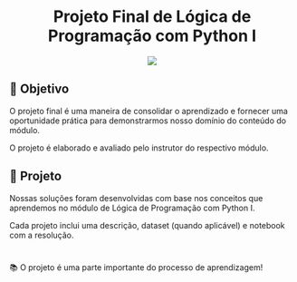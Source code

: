 <h1 align="center">
Projeto Final de Lógica de Programação com Python I
</h1>

<p align="center">
<img src="https://img.shields.io/static/v1?label=Status&message=FINALIZADO&color=blue&style=for-the-badge"/>
</p>

## 🎯 Objetivo 

O projeto final é uma maneira de consolidar o aprendizado e fornecer uma oportunidade prática para demonstrarmos nosso domínio do conteúdo do módulo.

O projeto é elaborado e avaliado pelo instrutor do respectivo módulo.

## 📂 Projeto

Nossas soluções foram desenvolvidas com base nos conceitos que aprendemos no módulo de Lógica de Programação com Python I. 

Cada projeto inclui uma descrição, dataset (quando aplicável) e notebook com a resolução. 

#

📚 O projeto é uma parte importante do processo de aprendizagem! 
